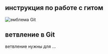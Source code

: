## инструкция по работе с гитом

![эмблема Git](besya.jpg)

## ветвление в Git 

ветвление нужны для ...
